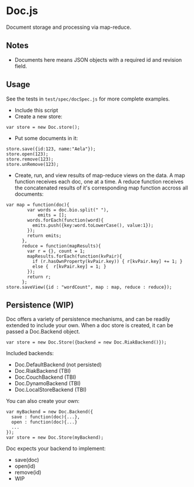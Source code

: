 # Doc.js
Document storage and processing via map-reduce.

## Notes
* Documents here means JSON objects with a required id and revision field.

## Usage
See the tests in `test/spec/docSpec.js` for more complete examples.

* Include this script
* Create a new store:

``` var store = new Doc.store(); ```

* Put some documents in it:

```
store.save({id:123, name:"Aela"});
store.open(123);
store.remove(123);
store.unRemove(123);
```

* Create, run, and view results of map-reduce views on the data. A map function receives each doc, one at a time. A reduce function receives the concatenated results of it's corresponding map function accross all documents:

```
var map = function(doc){
        var words = doc.bio.split(" "),
            emits = [];
        words.forEach(function(word){
          emits.push({key:word.toLowerCase(), value:1});
        });
        return emits;
      },
      reduce = function(mapResults){
        var r = {}, count = 1;
        mapResults.forEach(function(kvPair){
          if (r.hasOwnProperty(kvPair.key)) { r[kvPair.key] += 1; }
          else {  r[kvPair.key] = 1; }
        });
        return r;
      };
store.saveView({id : "wordCount", map : map, reduce : reduce});
```

## Persistence (WIP)
Doc offers a variety of persistence mechanisms, and can be readily extended to include your own. When a doc store is created, it can be passed a Doc.Backend object.

```
var store = new Doc.Store({backend = new Doc.RiakBackend()});
```

Included backends:

* Doc.DefaultBackend (not persisted)
* Doc.RiakBackend (TBI)
* Doc.CouchBackend (TBI)
* Doc.DynamoBackend (TBI)
* Doc.LocalStoreBackend (TBI)

You can also create your own:

```
var myBackend = new Doc.Backend({
  save : function(doc){...},
  open : function(doc){...}
  ...
});
var store = new Doc.Store(myBackend);
```

Doc expects your backend to implement:

* save(doc)
* open(id)
* remove(id)
* WIP
